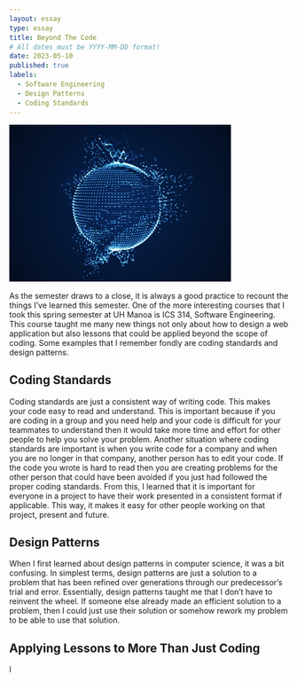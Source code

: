```yaml
---
layout: essay
type: essay
title: Beyond The Code
# All dates must be YYYY-MM-DD format!
date: 2023-05-10
published: true
labels:
  - Software Engineering
  - Design Patterns
  - Coding Standards
---
```


<img width="400px" class="rounded pe-4" src="../img/coding_world.jpg">

As the semester draws to a close, it is always a good practice to recount the things I’ve learned this semester. One of the more interesting courses that I took this spring semester at UH Manoa is ICS 314, Software Engineering. This course taught me many new things not only about how to design a web application but also lessons that could be applied beyond the scope of coding. Some examples that I remember fondly are coding standards and design patterns.

## Coding Standards
Coding standards are just a consistent way of writing code. This makes your code easy to read and understand. This is important because if you are coding in a group and you need help and your code is difficult for your teammates to understand then it would take more time and effort for other people to help you solve your problem. Another situation where coding standards are important is when you write code for a company and when you are no longer in that company, another person has to edit your code. If the code you wrote is hard to read then you are creating problems for the other person that could have been avoided if you just had followed the proper coding standards. From this, I learned that it is important for everyone in a project to have their work presented in a consistent format if applicable. This way, it makes it easy for other people working on that project, present and future.

## Design Patterns
When I first learned about design patterns in computer science, it was a bit confusing. In simplest terms, design patterns are just a solution to a problem that has been refined over generations through our predecessor’s trial and error. Essentially, design patterns taught me that I don’t have to reinvent the wheel. If someone else already made an efficient solution to a problem, then I could just use their solution or somehow rework my problem to be able to use that solution. 

## Applying Lessons to More Than Just Coding
l
